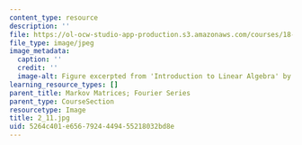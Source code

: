 ```yaml
---
content_type: resource
description: ''
file: https://ol-ocw-studio-app-production.s3.amazonaws.com/courses/18-06sc-linear-algebra-fall-2011/5264c401e6567924449455218032bd8e_2_11.jpg
file_type: image/jpeg
image_metadata:
  caption: ''
  credit: ''
  image-alt: Figure excerpted from 'Introduction to Linear Algebra' by G.S. Strang
learning_resource_types: []
parent_title: Markov Matrices; Fourier Series
parent_type: CourseSection
resourcetype: Image
title: 2_11.jpg
uid: 5264c401-e656-7924-4494-55218032bd8e
---
```

